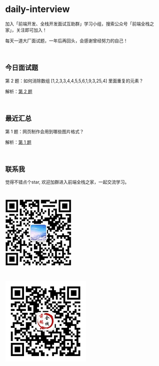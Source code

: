 # daily-interview

加入「前端开发、全栈开发面试互助群」学习小组，搜索公众号「前端全栈之家」，关注即可加入！

每天一道大厂面试题，一年后再回头，会感谢曾经努力的自己！

<br/>


## 今日面试题

第 2 题：如何消除数组 [1,2,3,3,4,4,5,5,6,1,9,3,25,4] 里面重复的元素？

解析：[第 2 题](https://github.com/jinmulong/daily-interview/issues/2)

<br/>


## 最近汇总

第 1 题：网页制作会用到哪些图片格式？ 

解析：[第 1 题](https://github.com/jinmulong/daily-interview/issues/1)

<br/>


## 联系我

觉得不错点个star, 欢迎加群进入前端全栈之家，一起交流学习。

<br/>

![Image text](https://github.com/jinmulong/daily-interview/blob/main/images/jinmulong.png)

<br/>

![Image text](https://github.com/jinmulong/daily-interview/blob/main/images/qrcode.jpg)
